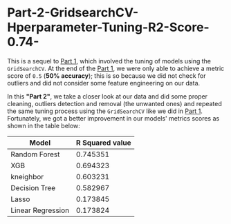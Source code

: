 # Part-2-GridsearchCV-Hperparameter-Tuning-R2-Score-0.74-
This is a sequel to [Part 1](https://www.kaggle.com/code/theophilusonyejiaku/part-1-gridsearchcv-hperparameter-tuning-r2-0-5), which involved the tuning of models using the `GridSearchCV`. At the end of the [Part 1](https://www.kaggle.com/code/theophilusonyejiaku/part-1-gridsearchcv-hperparameter-tuning-r2-0-5), we were only able to achieve a metric score of `0.5` (**50% accuracy**); this is so because we did not check for outliers and did not consider some feature engineering on our data.

In this **"Part 2"**, we take a closer look at our data and did some proper cleaning, outliers detection and removal (the unwanted ones) and repeated the same tuning process using the `GridSearchCV` like we did in [Part 1](https://www.kaggle.com/code/theophilusonyejiaku/part-1-gridsearchcv-hperparameter-tuning-r2-0-5). Fortunately, we got a better improvement in our models' metrics scores as shown in the table below:

|Model|R Squared value|
|----|----|
|Random Forest|0.745351|
|XGB|0.694323|
|kneighbor|0.603231|
|Decision Tree|0.582967|
|Lasso|0.173845|
|Linear Regression|0.173824|
